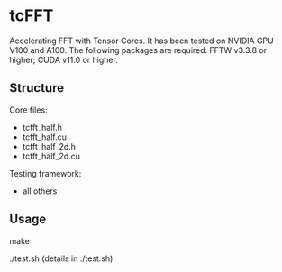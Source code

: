 # tcFFT
Accelerating FFT with Tensor Cores. It has been tested on NVIDIA GPU V100 and A100. The following packages are required: FFTW v3.3.8 or higher; CUDA v11.0 or higher.
## Structure
Core files:
- tcfft_half.h
- tcfft_half.cu
- tcfft_half_2d.h
- tcfft_half_2d.cu

Testing framework:
- all others
## Usage
make

./test.sh (details in ./test.sh)
